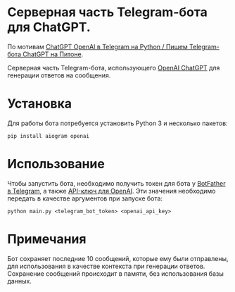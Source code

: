 # Серверная часть Telegram-бота для ChatGPT.


По мотивам [ChatGPT OpenAI в Telegram на Python / Пишем Telegram-бота ChatGPT на Питоне](https://www.youtube.com/watch?app=desktop&v=7X1zxEzQGGM).

Серверная часть Telegram-бота, использующего [OpenAI ChatGPT](https://chat.openai.com) для генерации ответов на сообщения.

# Установка

Для работы бота потребуется установить Python 3 и несколько пакетов:
```
pip install aiogram openai
```

# Использование

Чтобы запустить бота, необходимо получить токен для бота у [BotFather в Telegram](https://t.me/BotFather), а также [API-ключ для OpenAI](https://platform.openai.com/account/api-keys). Эти значения необходимо передать в качестве аргументов при запуске бота:

```
python main.py <telegram_bot_token> <openai_api_key>
```

# Примечания

Бот сохраняет последние 10 сообщений, которые ему были отправлены, для использования в качестве контекста при генерации ответов. Сохранение сообщений происходит в памяти, без использования базы данных.